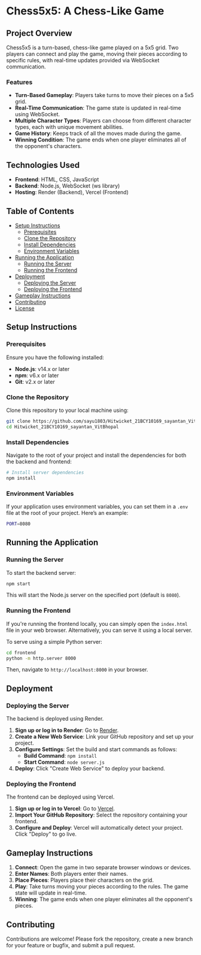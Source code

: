 # Chess5x5: A Chess-Like Game

## Project Overview

Chess5x5 is a turn-based, chess-like game played on a 5x5 grid. Two players can connect and play the game, moving their pieces according to specific rules, with real-time updates provided via WebSocket communication.

### Features

- **Turn-Based Gameplay**: Players take turns to move their pieces on a 5x5 grid.
- **Real-Time Communication**: The game state is updated in real-time using WebSocket.
- **Multiple Character Types**: Players can choose from different character types, each with unique movement abilities.
- **Game History**: Keeps track of all the moves made during the game.
- **Winning Condition**: The game ends when one player eliminates all of the opponent's characters.

## Technologies Used

- **Frontend**: HTML, CSS, JavaScript
- **Backend**: Node.js, WebSocket (ws library)
- **Hosting**: Render (Backend), Vercel (Frontend)

## Table of Contents

- [Setup Instructions](#setup-instructions)
  - [Prerequisites](#prerequisites)
  - [Clone the Repository](#clone-the-repository)
  - [Install Dependencies](#install-dependencies)
  - [Environment Variables](#environment-variables)
- [Running the Application](#running-the-application)
  - [Running the Server](#running-the-server)
  - [Running the Frontend](#running-the-frontend)
- [Deployment](#deployment)
  - [Deploying the Server](#deploying-the-server)
  - [Deploying the Frontend](#deploying-the-frontend)
- [Gameplay Instructions](#gameplay-instructions)
- [Contributing](#contributing)
- [License](#license)

## Setup Instructions

### Prerequisites

Ensure you have the following installed:

- **Node.js**: v14.x or later
- **npm**: v6.x or later
- **Git**: v2.x or later

### Clone the Repository

Clone this repository to your local machine using:

```bash
git clone https://github.com/sayu1803/Hitwicket_21BCY10169_sayantan_VitBhopal.git
cd Hitwicket_21BCY10169_sayantan_VitBhopal
```

### Install Dependencies

Navigate to the root of your project and install the dependencies for both the backend and frontend:

```bash
# Install server dependencies
npm install
```

### Environment Variables

If your application uses environment variables, you can set them in a `.env` file at the root of your project. Here’s an example:

```bash
PORT=8080
```

## Running the Application

### Running the Server

To start the backend server:

```bash
npm start
```

This will start the Node.js server on the specified port (default is `8080`).

### Running the Frontend

If you're running the frontend locally, you can simply open the `index.html` file in your web browser. Alternatively, you can serve it using a local server.

To serve using a simple Python server:

```bash
cd frontend
python -m http.server 8000
```

Then, navigate to `http://localhost:8000` in your browser.

## Deployment

### Deploying the Server

The backend is deployed using Render.

1. **Sign up or log in to Render**: Go to [Render](https://render.com/).
2. **Create a New Web Service**: Link your GitHub repository and set up your project.
3. **Configure Settings**: Set the build and start commands as follows:
   - **Build Command**: `npm install`
   - **Start Command**: `node server.js`
4. **Deploy**: Click "Create Web Service" to deploy your backend.

### Deploying the Frontend

The frontend can be deployed using Vercel.

1. **Sign up or log in to Vercel**: Go to [Vercel](https://vercel.com/).
2. **Import Your GitHub Repository**: Select the repository containing your frontend.
3. **Configure and Deploy**: Vercel will automatically detect your project. Click "Deploy" to go live.

## Gameplay Instructions

1. **Connect**: Open the game in two separate browser windows or devices.
2. **Enter Names**: Both players enter their names.
3. **Place Pieces**: Players place their characters on the grid.
4. **Play**: Take turns moving your pieces according to the rules. The game state will update in real-time.
5. **Winning**: The game ends when one player eliminates all the opponent's pieces.

## Contributing

Contributions are welcome! Please fork the repository, create a new branch for your feature or bugfix, and submit a pull request.


